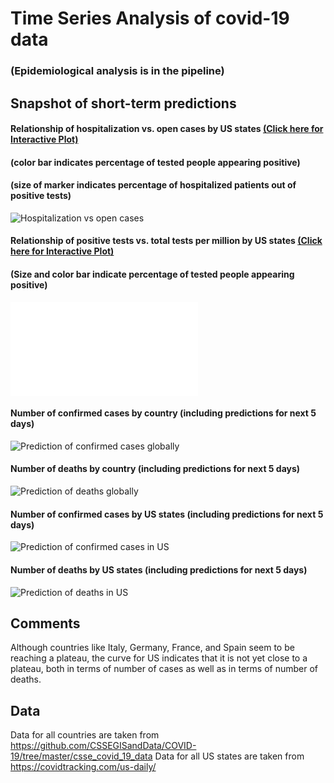 # Time Series Analysis of covid-19 data

### (Epidemiological analysis is in the pipeline)

## Snapshot of short-term predictions

#### Relationship of hospitalization vs. open cases by US states [(Click here for Interactive Plot)](https://uzp5b63rpggwnmyj4tylzg-on.drv.tw/covid-19_html/hospitalizationVsOpenCases_USStates.html)
#### (color bar indicates percentage of tested people appearing positive)
#### (size of marker indicates percentage of hospitalized patients out of positive tests)
![Hospitalization vs open cases](screenshots/hospitalizationVsOpenCases_USStates.PNG)

#### Relationship of positive tests vs. total tests per million by US states [(Click here for Interactive Plot)](https://uzp5b63rpggwnmyj4tylzg-on.drv.tw/covid-19_html/positiveVsTestedPerMillion_USStates.html)
#### (Size and color bar indicate percentage of tested people appearing positive)
![Positive vs tested per million](screenshots/positiveVsTestedPerMillion_USStates.html)

#### Number of confirmed cases by country (including predictions for next 5 days)
![Prediction of confirmed cases globally](screenshots/predictions_covid-19_05042020.png)

#### Number of deaths by country (including predictions for next 5 days)
![Prediction of deaths globally](screenshots/predictions_covid-19_deaths_05042020.png)

#### Number of confirmed cases by US states (including predictions for next 5 days)
![Prediction of confirmed cases in US](screenshots/predictions_covid-19_USStates_05042020.png)

#### Number of deaths by US states (including predictions for next 5 days)
![Prediction of deaths in US](screenshots/predictions_covid-19_USStates_deaths_05042020.png)


## Comments

Although countries like Italy, Germany, France, and Spain seem to be reaching a plateau, the curve for US indicates that it is not yet close to a plateau, both in terms of number of cases as well as in terms of number of deaths.


## Data

Data for all countries are taken from https://github.com/CSSEGISandData/COVID-19/tree/master/csse_covid_19_data
Data for all US states are taken from https://covidtracking.com/us-daily/
